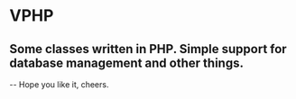 # VPHP
## Some classes written in PHP. Simple support for database management and other things.
--
Hope you like it, cheers.
